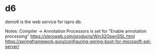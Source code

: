 # d6
demo6 is the web service for ispro db.

Notes:
Compiler -> Annotation Processors is set for "Enable annotation processing"
https://slproweb.com/products/Win32OpenSSL.html
https://springframework.guru/configuring-spring-boot-for-microsoft-sql-server/
